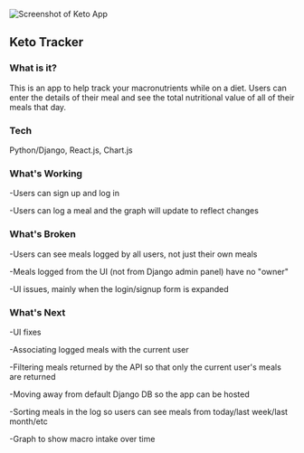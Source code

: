 ![Screenshot of Keto App](https://lh3.googleusercontent.com/WFOL2MTroUpAXVUUK9HzLF1Taf2_v-enJVqh_VAMmCxNO6V5_I6rYajq0q_MKDhMPG1ijJjM1wjIjis5yGPfcCSfxAu6lGR5tIUaB2ErP2Vc3tzb5PCxyt-439m_r-0X9rnMOo_VJk5FyLwqv6ve6BaQXuSOZjwJtFYL13Yp8dlgPk6gtVb5psmzEXiPAi7G9rIsMLzRZICbSzYim4nUQtOwFgAxVNhcj4m5_rYcWqsJeH9-F7xA4uUySgfO55Og_KVbNqMGYNKbMlDE5GzCaGKFLiuxY3fLFoCyiPaZZol8pSjnPN8qnHOPsJSonFTU7g65_U42wLnavm4Ju3dAd77TVXYHEjGvrj7zTIbYEusVBzWp6DlQZ4v6lGphaG--mRLtsr6ctsnKSd-RJSmgJ8ljH5QIntJ8d5AYge0cFAPE_nItKLoUonW5oYUyGPi8C4tEhzN3EG2Tm8yVLHljEo6TiWXtVpNkF8jCKmtYZK9uX6kK460SY0GMfybkVoTrsjueWpEslm_8yJz54YID_iLak1X3bR54aKbX9QgxtA0rG4iigf4FxhOgPuoPScDJQYtnw2z6krb5nRdb8NmbQi123QuphLTME1D4IE3aQLJjQreLu8G6KzIrt6_BEYb0wDvg3BzajfuiX-krpgUHeCmQRx5B5XE=w2274-h1166-no)
## Keto Tracker

### What is it?
This is an app to help track your macronutrients while on a diet. Users can enter the details of their meal and see the total nutritional value of all of their meals that day.

### Tech
Python/Django, React.js, Chart.js

### What's Working
-Users can sign up and log in

-Users can log a meal and the graph will update to reflect changes

### What's Broken
-Users can see meals logged by all users, not just their own meals

-Meals logged from the UI (not from Django admin panel) have no "owner"

-UI issues, mainly when the login/signup form is expanded

### What's Next
-UI fixes

-Associating logged meals with the current user

-Filtering meals returned by the API so that only the current user's meals are returned

-Moving away from default Django DB so the app can be hosted

-Sorting meals in the log so users can see meals from today/last week/last month/etc

-Graph to show macro intake over time
